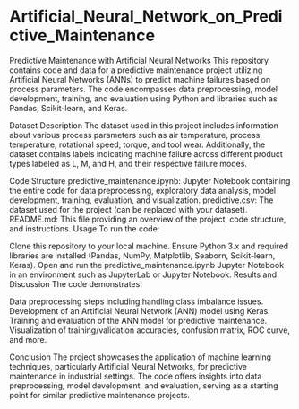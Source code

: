 # Artificial_Neural_Network_on_Predictive_Maintenance

Predictive Maintenance with Artificial Neural Networks
This repository contains code and data for a predictive maintenance project utilizing Artificial Neural Networks (ANNs) to predict machine failures based on process parameters. The code encompasses data preprocessing, model development, training, and evaluation using Python and libraries such as Pandas, Scikit-learn, and Keras.

Dataset Description
The dataset used in this project includes information about various process parameters such as air temperature, process temperature, rotational speed, torque, and tool wear. Additionally, the dataset contains labels indicating machine failure across different product types labeled as L, M, and H, and their respective failure modes.

Code Structure
predictive_maintenance.ipynb: Jupyter Notebook containing the entire code for data preprocessing, exploratory data analysis, model development, training, evaluation, and visualization.
predictive.csv: The dataset used for the project (can be replaced with your dataset).
README.md: This file providing an overview of the project, code structure, and instructions.
Usage
To run the code:

Clone this repository to your local machine.
Ensure Python 3.x and required libraries are installed (Pandas, NumPy, Matplotlib, Seaborn, Scikit-learn, Keras).
Open and run the predictive_maintenance.ipynb Jupyter Notebook in an environment such as JupyterLab or Jupyter Notebook.
Results and Discussion
The code demonstrates:

Data preprocessing steps including handling class imbalance issues.
Development of an Artificial Neural Network (ANN) model using Keras.
Training and evaluation of the ANN model for predictive maintenance.
Visualization of training/validation accuracies, confusion matrix, ROC curve, and more.

Conclusion
The project showcases the application of machine learning techniques, particularly Artificial Neural Networks, for predictive maintenance in industrial settings. The code offers insights into data preprocessing, model development, and evaluation, serving as a starting point for similar predictive maintenance projects.




